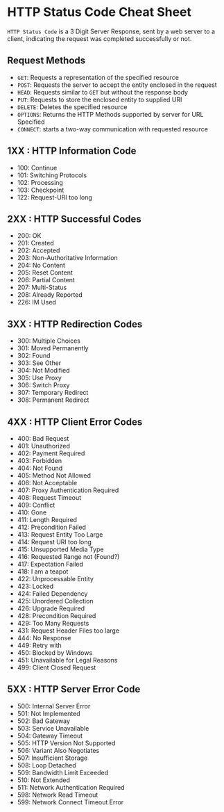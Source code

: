 # HTTP Status Code Cheat Sheet

`HTTP Status Code` is a 3 Digit Server Response, sent by a web server to
a client, indicating the request was completed successfully or not.

## Request Methods

- `GET`: Requests a representation of the specified resource
- `POST`: Requests the server to accept the entity enclosed in the
  request
- `HEAD`: Requests similar to `GET` but without the response body
- `PUT`: Requests to store the enclosed entity to supplied URI
- `DELETE`: Deletes the specified resource
- `OPTIONS`: Returns the HTTP Methods supported by server for URL
  Specified
- `CONNECT`: starts a two-way communication with requested resource

## 1XX : HTTP Information Code

- 100: Continue
- 101: Switching Protocols
- 102: Processing
- 103: Checkpoint
- 122: Request-URI too long

## 2XX : HTTP Successful Codes

- 200: OK
- 201: Created
- 202: Accepted
- 203: Non-Authoritative Information
- 204: No Content
- 205: Reset Content
- 206: Partial Content
- 207: Multi-Status
- 208: Already Reported
- 226: IM Used

## 3XX : HTTP Redirection Codes

- 300: Multiple Choices
- 301: Moved Permanently 
- 302: Found
- 303: See Other
- 304: Not Modified
- 305: Use Proxy
- 306: Switch Proxy
- 307: Temporary Redirect
- 308: Permanent Redirect

## 4XX : HTTP Client Error Codes

- 400: Bad Request
- 401: Unauthorized
- 402: Payment Required
- 403: Forbidden
- 404: Not Found
- 405: Method Not Allowed
- 406: Not Acceptable
- 407: Proxy Authentication Required
- 408: Request Timeout
- 409: Conflict
- 410: Gone
- 411: Length Required
- 412: Precondition Failed
- 413: Request Entity Too Large
- 414: Request URI too long
- 415: Unsupported Media Type
- 416: Requested Range not (Found?)
- 417: Expectation Failed
- 418: I am a teapot
- 422: Unprocessable Entity
- 423: Locked
- 424: Failed Dependency
- 425: Unordered Collection
- 426: Upgrade Required
- 428: Precondition Required
- 429: Too Many Requests
- 431: Request Header Files too large
- 444: No Response
- 449: Retry with
- 450: Blocked by Windows
- 451: Unavailable for Legal Reasons
- 499: Client Closed Request

## 5XX : HTTP Server Error Code

- 500: Internal Server Error
- 501: Not Implemented
- 502: Bad Gateway
- 503: Service Unavailable
- 504: Gateway Timeout
- 505: HTTP Version Not Supported
- 506: Variant Also Negotiates
- 507: Insufficient Storage
- 508: Loop Detached
- 509: Bandwidth Limit Exceeded
- 510: Not Extended
- 511: Network Authentication Required
- 598: Network Read Timeout
- 599: Network Connect Timeout Error
